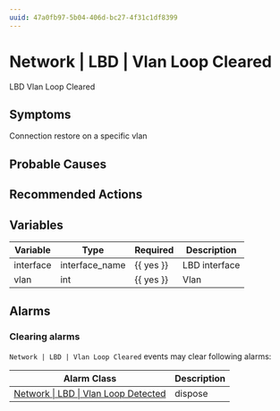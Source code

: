 ```yaml
---
uuid: 47a0fb97-5b04-406d-bc27-4f31c1df8399
---
```

# Network | LBD | Vlan Loop Cleared

LBD Vlan Loop Cleared

## Symptoms

Connection restore on a specific vlan

## Probable Causes

## Recommended Actions

## Variables

| Variable  | Type           | Required  | Description   |
| --------- | -------------- | --------- | ------------- |
| interface | interface_name | {{ yes }} | LBD interface |
| vlan      | int            | {{ yes }} | Vlan          |

## Alarms

### Clearing alarms

`Network | LBD | Vlan Loop Cleared` events may clear following alarms:

| Alarm Class                                                                                                | Description |
| ---------------------------------------------------------------------------------------------------------- | ----------- |
| [Network \| LBD \| Vlan Loop Detected](../../../alarm-classes-reference/network/lbd/vlan-loop-detected.md) | dispose     |
